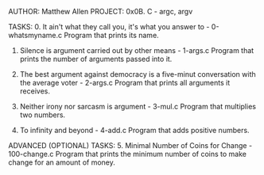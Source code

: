AUTHOR: Matthew Allen
PROJECT: 0x0B. C - argc, argv

TASKS:
0. It ain't what they call you, it's what you answer to - 0-whatsmyname.c
	Program that prints its name.

1. Silence is argument carried out by other means - 1-args.c
	Program that prints the number of arguments passed into it.

2. The best argument against democracy is a five-minut conversation with the average voter - 2-args.c
	Program that prints all arguments it receives.

3. Neither irony nor sarcasm is argument - 3-mul.c
	Program that multiplies two numbers.

4. To infinity and beyond - 4-add.c
	Program that adds positive numbers.

ADVANCED (OPTIONAL) TASKS:
5. Minimal Number of Coins for Change - 100-change.c
	Program that prints the minimum number of coins to make change for
	an amount of money.
